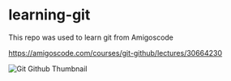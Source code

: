 # learning-git

This repo was used to learn git from Amigoscode

https://amigoscode.com/courses/git-github/lectures/30664230

![Git   Github Thumbnail](https://user-images.githubusercontent.com/107305274/209530582-c100fd84-b696-4bc7-9223-fcbf1f460dad.png)
